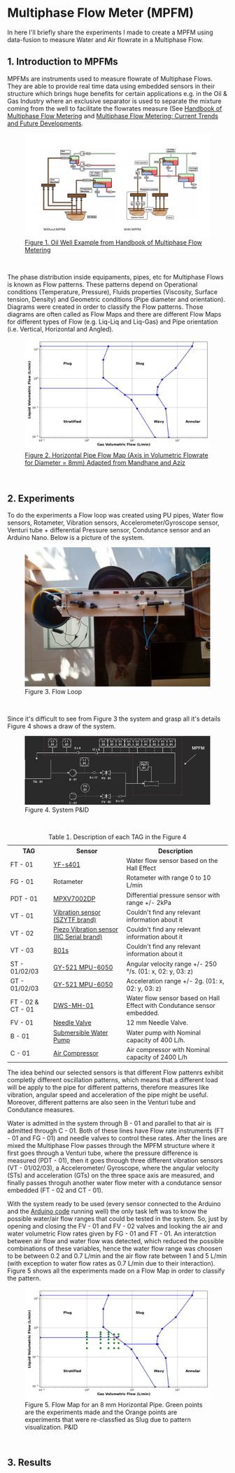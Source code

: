 # Multiphase Flow Meter (MPFM)

In here I'll briefly share the experiments I made to create a MPFM using data-fusion to measure Water and Air flowrate in a Multiphase Flow.

## 1. Introduction to MPFMs


MPFMs are instruments used to measure flowrate of Multiphase Flows. They are able to provide real time data using embedded sensors in their structure which brings huge benefits for certain applications e.g. in the Oil & Gas Industry where an exclusive separator is used to separate the mixture coming from the well to facilitate the flowrates measure (See [Handbook of Multiphase Flow Metering](https://nfogm.no/wp-content/uploads/2014/02/MPFM_Handbook_Revision2_2005_ISBN-82-91341-89-3.pdf) and [Multiphase Flow Metering: Current Trends and Future Developments](https://www.researchgate.net/publication/241783661_Multiphase_Flow_Metering_Current_Trends_and_Future_Developments). 

<figure>
  <img
  src="https://github.com/EduardoPach/Chemical_Engineering/blob/main/Multiphase_Flow_Meter/Images/with_without_MPFM_Oil.png"
  alt="Example of well testing from the MPFM Handbook.">
  <figcaption><a href="https://nfogm.no/wp-content/uploads/2014/02/MPFM_Handbook_Revision2_2005_ISBN-82-91341-89-3.pdf">Figure 1. Oil Well Example from Handbook of Multiphase Flow Metering</a></figcaption>
</figure>

<p>&nbsp;</p> 
<p></p> 

The phase distribution inside equipaments, pipes, etc for Multiphase Flows is known as Flow patterns. These patterns depend on Operational conditions (Temperature, Pressure), Fluids properties (Viscosity, Surface tension, Density) and Geometric conditions (Pipe diameter and orientation). Diagrams were created in order to classify the Flow patterns. Those diagrams are often called as Flow Maps and there are different Flow Maps for different types of Flow (e.g. Liq-Liq and Liq-Gas) and Pipe orientation (i.e. Vertical, Horizontal and Angled).

<figure>
  <img
  src="https://github.com/EduardoPach/Chemical_Engineering/blob/main/Multiphase_Flow_Meter/Images/Flow_Map.png"
  alt="Flow Map adapted from Mandhane.">
  <figcaption><a href="https://www.sciencedirect.com/science/article/abs/pii/0301932274900068">Figure 2. Horizontal Pipe Flow Map (Axis in Volumetric Flowrate for Diameter = 8mm) Adapted from Mandhane and Aziz</a></figcaption>
</figure>

<p>&nbsp;</p> 
<p></p> 


## 2. Experiments

To do the experiments a Flow loop was created using PU pipes, Water flow sensors, Rotameter, Vibration sensors, Accelerometer/Gyroscope sensor, Venturi tube + differential Pressure sensor, Condutance sensor and an Arduino Nano. Below is a picture of the system.

<figure>
  <img
  src="https://github.com/EduardoPach/Chemical_Engineering/blob/main/Multiphase_Flow_Meter/Images/system.jpg"
  alt="My System.">
  <figcaption>Figure 3. Flow Loop</figcaption>
</figure>

<p>&nbsp;</p> 
<p></p> 

Since it's difficult to see from Figure 3 the system and grasp all it's details Figure 4 shows a draw of the system.

<figure>
  <img
  src="https://github.com/EduardoPach/Chemical_Engineering/blob/main/Multiphase_Flow_Meter/Images/P&ID.png"
  alt="My System draw.">
  <figcaption>Figure 4. System P&ID</figcaption>
</figure>

<p>&nbsp;</p> 
<p></p> 

<table class="center">
  <caption>Table 1. Description of each TAG in the Figure 4</caption>
  <tr>
    <th>TAG</th>
    <th>Sensor</th> 
    <th>Description</th>
  </tr>
  <tr>
    <td>FT - 01</td>
    <td> <a href="https://pt.aliexpress.com/item/32973601341.html?spm=a2g0o.productlist.0.0.32d6aa679EuDiO&algo_pvid=6a3b9d3c-a6d2-4057-8bca-1ec374920d2c&algo_expid=6a3b9d3c-a6d2-4057-8bca-1ec374920d2c-6&btsid=0bb0623a16219632869212815e7c03&ws_ab_test=searchweb0_0,searchweb201602_,searchweb201603_"> YF-s401 </a> </td>
    <td>Water flow sensor based on the Hall Effect</td>
  </tr>
  <tr>
    <td>FG - 01</td>
    <td>Rotameter</td>
    <td>Rotameter with range 0 to 10 L/min</td>
  </tr>
  <tr>
    <td>PDT - 01</td>
    <td> <a href="https://www.digikey.com/en/products/detail/nxp-usa-inc/MPXV7002DP/1168436"> MPXV7002DP </a> </td>
    <td>Differential pressure sensor with range +/- 2kPa</td>
  </tr>
   <tr>
    <td>VT - 01</td>
    <td> <a href="https://pt.aliexpress.com/item/1005001267732402.html?spm=a2g0o.productlist.0.0.460d552eRCdBUJ&algo_pvid=3c29cc12-539e-4777-a70f-c33b55594d35&algo_expid=3c29cc12-539e-4777-a70f-c33b55594d35-24&btsid=0b0a555e16219632267787910e25bd&ws_ab_test=searchweb0_0,searchweb201602_,searchweb201603_"> Vibration sensor (SZYTF brand)</a></td>
    <td>Couldn't find any relevant information about it</td>
  </tr>
   <tr>
    <td>VT - 02</td>
    <td> <a href="https://pt.aliexpress.com/item/1005002010885373.html?spm=a2g0o.productlist.0.0.460d552eRCdBUJ&algo_pvid=3c29cc12-539e-4777-a70f-c33b55594d35&algo_expid=3c29cc12-539e-4777-a70f-c33b55594d35-23&btsid=0b0a555e16219632267787910e25bd&ws_ab_test=searchweb0_0,searchweb201602_,searchweb201603_"> Piezo Vibration sensor (IIC Serial brand) </a> </td>
    <td>Couldn't find any relevant information about it</td>
  </tr>
   <tr>
    <td>VT - 03</td>
    <td> <a href="https://pt.aliexpress.com/item/4001045403018.html?spm=a2g0o.search0302.0.0.3dc71473YKdRnJ&algo_pvid=30f55e7e-e460-4fa1-a9d1-4b7ec18a240a&algo_expid=30f55e7e-e460-4fa1-a9d1-4b7ec18a240a-14&btsid=0bb0622e16219627707677422e306c&ws_ab_test=searchweb0_0,searchweb201602_,searchweb201603_"> 801s </a> </td>
    <td>Couldn't find any relevant information about it</td>
  </tr>
   <tr>
    <td>ST - 01/02/03</td>
    <td> <a href="https://pt.aliexpress.com/item/1005001621877471.html?spm=a2g0o.productlist.0.0.64bd1024uzy4pK&algo_pvid=null&algo_expid=null&btsid=0b0a556216219634375406463eeeee&ws_ab_test=searchweb0_0,searchweb201602_,searchweb201603_"> GY-521 MPU-6050 </a> </td>
    <td>Angular velocity range +/- 250 °/s. (01: x, 02: y, 03: z)</td>
  </tr>
   <tr>
    <td>GT - 01/02/03</td>
    <td><a href="https://pt.aliexpress.com/item/1005001621877471.html?spm=a2g0o.productlist.0.0.64bd1024uzy4pK&algo_pvid=null&algo_expid=null&btsid=0b0a556216219634375406463eeeee&ws_ab_test=searchweb0_0,searchweb201602_,searchweb201603_"> GY-521 MPU-6050 </a> </td>
    <td>Acceleration range +/- 2g. (01: x, 02: y, 03: z)</td>
  </tr>
    <tr>
    <td>FT - 02 & CT - 01</td>
    <td> <a href="https://pt.aliexpress.com/item/32837942827.html?gclid=Cj0KCQjwwLKFBhDPARIsAPzPi-K-W0JMIPXvHhqNyVcwN94E0BFCfMCddK4aI-Mnw_yW6_rqSRDDKj4aAub7EALw_wcB"> DWS-MH-01 </a></td>
    <td>Water flow sensor based on Hall Effect with Condutance sensor embedded.</td>
  </tr>
    </tr>
    <tr>
    <td>FV - 01</td>
    <td> <a href="https://produto.mercadolivre.com.br/MLB-1793792454-valvula-pneumatica-12mm-_JM?matt_tool=35419131&matt_word=&matt_source=google&matt_campaign_id=12410582774&matt_ad_group_id=116564269605&matt_match_type=&matt_network=g&matt_device=c&matt_creative=500616071919&matt_keyword=&matt_ad_position=&matt_ad_type=pla&matt_merchant_id=305341964&matt_product_id=MLB1793792454&matt_product_partition_id=306248980482&matt_target_id=aud-1010920718118:pla-306248980482&gclid=Cj0KCQjwwLKFBhDPARIsAPzPi-KFdtpy24TuR9dJZg_y_NHVj-HQWIu_CotiNMm5UjCpOBn9f2Gip1YaAmEtEALw_wcB"> Needle Valve </a></td>
    <td>12 mm Needle Valve.</td>
  </tr>
    </tr>
    <tr>
    <td>B - 01</td>
    <td> <a href="https://pt.aliexpress.com/item/4000053282569.html?spm=a2g0s.9042311.0.0.2742b90aHtHVwp"> Submersible Water Pump </a></td>
    <td>Water pump with Nominal capacity of 400 L/h.</td>
  </tr>
    </tr>
    <tr>
    <td>C - 01</td>
    <td> <a href="https://www.amazon.in/BOYU-Electomagnetic-Air-Compressor-ACQ-003/dp/B0792DMPPF"> Air Compressor </a></td>
    <td>Air compressor with Nominal capacity of 2400 L/h</td>
  </tr>
</table>



The idea behind our selected sensors is that different Flow pattenrs exhibit completly different oscillation patterns, which means that a different load will be apply to the pipe for different patterns, therefore measures like vibration, angular speed and acceleration of the pipe might be useful. Moreover, different patterns are also seen in the Venturi tube and Condutance measures. 


Water is admitted in the system through B - 01 and parallel to that air is admitted through C - 01. Both of these lines have Flow rate instruments (FT - 01 and FG - 01) and needle valves to control these rates. After the lines are mixed the Multiphase Flow passes through the MPFM structure where it first goes through a Venturi tube, where the pressure difference is measured (PDT - 01), then it goes through three different vibration sensors (VT - 01/02/03), a Accelerometer/ Gyroscope, where the angular velocity (STs) and acceleration (GTs) on the three space axis are measured, and finally passes throguh another water flow meter with a condutance sensor embedded (FT - 02 and CT - 01).


With the system ready to be used (every sensor connected to the Arduino and the [Arduino code](https://github.com/EduardoPach/Chemical_Engineering/blob/main/Multiphase_Flow_Meter/Code/Sensors_Readings.ino) running well) the only task left was to know the possible water/air flow ranges that could be tested in the system. So, just by opening and closing the FV - 01 and FV - 02 valves and looking the air and water volumetric Flow rates given by FG - 01 and FT - 01. An interatction between air flow and water flow was detected, which reduced the possible combinations of these variables, hence the water flow range was choosen to be between 0.2 and 0.7 L/min and the air flow rate between 1 and 5 L/min (with exception to water flow rates as 0.7 L/min due to their interaction). Figure 5 shows all the experiments made on a Flow Map in order to classify the pattern.



<figure>
  <img
  src="https://github.com/EduardoPach/Chemical_Engineering/blob/main/Multiphase_Flow_Meter/Images/Flow_Map_with_Experimental_Points.png"
  alt="My Flow Map with Experimental points.">
  <figcaption>Figure 5. Flow Map for an 8 mm Horizontal Pipe. Green points are the experiments made and the Orange points are experiments that were re-classfied as Slug due to pattern visualization.  P&ID</figcaption>
</figure>

<p>&nbsp;</p> 
<p></p> 

## 3. Results







